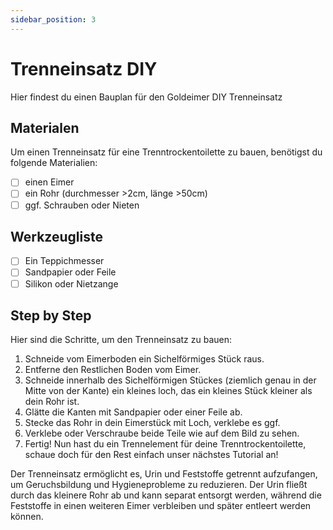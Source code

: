 ```yaml
---
sidebar_position: 3
---
```


# Trenneinsatz DIY

Hier findest du einen Bauplan für den Goldeimer DIY Trenneinsatz

## Materialen

Um einen Trenneinsatz für eine Trenntrockentoilette zu bauen, benötigst du folgende Materialien:

- [ ] einen Eimer
- [ ] ein Rohr (durchmesser >2cm, länge >50cm)
- [ ] ggf. Schrauben oder Nieten

## Werkzeugliste

- [ ] Ein Teppichmesser
- [ ] Sandpapier oder Feile
- [ ] Silikon oder Nietzange

## Step by Step 

Hier sind die Schritte, um den Trenneinsatz zu bauen:

1. Schneide vom Eimerboden ein Sichelförmiges Stück raus. 
2. Entferne den Restlichen Boden vom Eimer.
3. Schneide innerhalb des Sichelförmigen Stückes (ziemlich genau in der Mitte von der Kante) ein kleines loch, das ein kleines Stück kleiner als dein Rohr ist.
4. Glätte die Kanten mit Sandpapier oder einer Feile ab.
5. Stecke das Rohr in dein Eimerstück mit Loch, verklebe es ggf. 
6. Verklebe oder Verschraube beide Teile wie auf dem Bild zu sehen.
7. Fertig! Nun hast du ein Trennelement für deine Trenntrockentoilette, schaue doch für den Rest einfach unser nächstes Tutorial an!

Der Trenneinsatz ermöglicht es, Urin und Feststoffe getrennt aufzufangen, um Geruchsbildung und Hygieneprobleme zu reduzieren. Der Urin fließt durch das kleinere Rohr ab und kann separat entsorgt werden, während die Feststoffe in einen weiteren Eimer verbleiben und später entleert werden können.